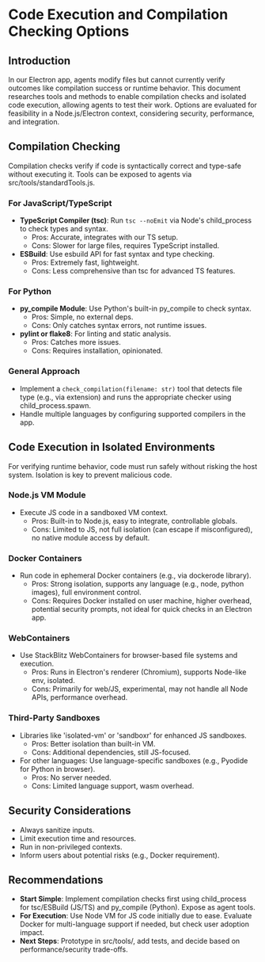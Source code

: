 # Code Execution and Compilation Checking Options

## Introduction

In our Electron app, agents modify files but cannot currently verify outcomes like compilation success or runtime behavior. This document researches tools and methods to enable compilation checks and isolated code execution, allowing agents to test their work. Options are evaluated for feasibility in a Node.js/Electron context, considering security, performance, and integration.

## Compilation Checking

Compilation checks verify if code is syntactically correct and type-safe without executing it. Tools can be exposed to agents via src/tools/standardTools.js.

### For JavaScript/TypeScript
- **TypeScript Compiler (tsc)**: Run `tsc --noEmit` via Node's child_process to check types and syntax.
  - Pros: Accurate, integrates with our TS setup.
  - Cons: Slower for large files, requires TypeScript installed.
- **ESBuild**: Use esbuild API for fast syntax and type checking.
  - Pros: Extremely fast, lightweight.
  - Cons: Less comprehensive than tsc for advanced TS features.

### For Python
- **py_compile Module**: Use Python's built-in py_compile to check syntax.
  - Pros: Simple, no external deps.
  - Cons: Only catches syntax errors, not runtime issues.
- **pylint or flake8**: For linting and static analysis.
  - Pros: Catches more issues.
  - Cons: Requires installation, opinionated.

### General Approach
- Implement a `check_compilation(filename: str)` tool that detects file type (e.g., via extension) and runs the appropriate checker using child_process.spawn.
- Handle multiple languages by configuring supported compilers in the app.

## Code Execution in Isolated Environments

For verifying runtime behavior, code must run safely without risking the host system. Isolation is key to prevent malicious code.

### Node.js VM Module
- Execute JS code in a sandboxed VM context.
  - Pros: Built-in to Node.js, easy to integrate, controllable globals.
  - Cons: Limited to JS, not full isolation (can escape if misconfigured), no native module access by default.

### Docker Containers
- Run code in ephemeral Docker containers (e.g., via dockerode library).
  - Pros: Strong isolation, supports any language (e.g., node, python images), full environment control.
  - Cons: Requires Docker installed on user machine, higher overhead, potential security prompts, not ideal for quick checks in an Electron app.

### WebContainers
- Use StackBlitz WebContainers for browser-based file systems and execution.
  - Pros: Runs in Electron's renderer (Chromium), supports Node-like env, isolated.
  - Cons: Primarily for web/JS, experimental, may not handle all Node APIs, performance overhead.

### Third-Party Sandboxes
- Libraries like 'isolated-vm' or 'sandboxr' for enhanced JS sandboxes.
  - Pros: Better isolation than built-in VM.
  - Cons: Additional dependencies, still JS-focused.
- For other languages: Use language-specific sandboxes (e.g., Pyodide for Python in browser).
  - Pros: No server needed.
  - Cons: Limited language support, wasm overhead.

## Security Considerations
- Always sanitize inputs.
- Limit execution time and resources.
- Run in non-privileged contexts.
- Inform users about potential risks (e.g., Docker requirement).

## Recommendations
- **Start Simple**: Implement compilation checks first using child_process for tsc/ESBuild (JS/TS) and py_compile (Python). Expose as agent tools.
- **For Execution**: Use Node VM for JS code initially due to ease. Evaluate Docker for multi-language support if needed, but check user adoption impact.
- **Next Steps**: Prototype in src/tools/, add tests, and decide based on performance/security trade-offs.
